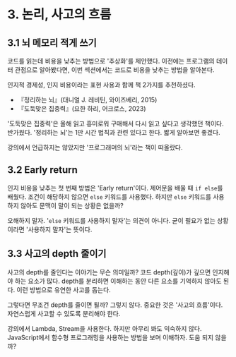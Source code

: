 # 3. 논리, 사고의 흐름

## 3.1 뇌 메모리 적게 쓰기

코드를 읽는데 비용을 낮추는 방법으로 '추상화'를 제안했다. 이전에는 프로그램의 데이터 관점으로 알아봤다면,
이번 섹션에서는 코드로 비용을 낮추는 방법을 알아본다.

인지적 경제성, 인지 비용이라는 표현 사용과 함께 책 2가지를 추천하셨다.

- 『정리하는 뇌』(대니얼 J. 레비틴, 와이즈베리, 2015)
- 『도둑맞은 집중력』(요한 하리, 어크로스, 2023)

'도둑맞은 집중력'은 올해 읽고 흥미로워 구매해서 다시 읽고 싶다고 생각했던 책이다. 반가웠다.
'정리하는 뇌'는 1만 시간 법칙과 관련 있다고 한다. 짧게 알아보면 좋겠다.

강의에서 언급하지는 않았지만 '프로그래머의 뇌'라는 책이 떠올랐다.

## 3.2 Early return

인지 비용을 낮추는 첫 번째 방법은 'Early return'이다. 제어문을 배울 때 `if else`를 배웠다. 조건이 해당하지 않으면 `else` 키워드를 사용했다.
하지만 `else` 키워드를 사용하지 않아도 문맥이 말이 되는 상황은 없을까?

오해하지 말자. '`else` 키워드를 사용하지 말자'는 의견이 아니다. 굳이 필요가 없는 상황이라면 '사용하지 말자'는 뜻이다.

## 3.3 사고의 depth 줄이기

사고의 depth를 줄인다는 이야기는 무슨 의미일까? 코드 depth(깊이)가 깊으면 인지해야 하는 요소가 많다.
depth를 분리하면 이해하는 동안 다른 요소를 기억하지 않아도 된다. 이런 방법으로 유연한 사고를 돕는다.

그렇다면 무조건 depth를 줄이면 될까? 그렇지 않다. 중요한 것은 '사고의 흐름'이다.
자연스럽게 사고할 수 있도록 분리해야 한다.

강의에서 Lambda, Stream을 사용한다. 하지만 아무리 봐도 익숙하지 않다.
JavaScript에서 함수형 프로그래밍을 사용하는 방법을 보며 이해하자. 도움 되지 않을까?
